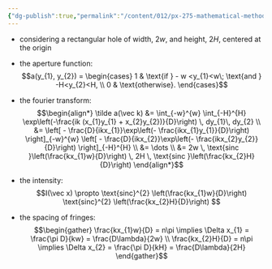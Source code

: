 ```yaml
---
{"dg-publish":true,"permalink":"/content/012/px-275-mathematical-methods/term-2/i-optics/px-275-i6b-rectangular-aperture/","noteIcon":"1","created":"2025-03-04T12:24:14.269+00:00","updated":"2025-03-04T12:33:04.419+00:00"}
---
```


- considering a rectangular hole of width, $2w$, and height, $2H$, centered at the origin
- the aperture function:
$$a(y_{1}, y_{2}) = \begin{cases}
1 & \text{if } - w <y_{1}<w\; \text{and } -H<y_{2}<H, \\
0 & \text{otherwise}.
\end{cases}$$
- the fourier transform:
$$\begin{align*}
\tilde a(\vec k) &= \int_{-w}^{w} \int_{-H}^{H} \exp\left(-\frac{ik (x_{1}y_{1} + x_{2}y_{2})}{D}\right) \, dy_{1}\, dy_{2} \\
&= \left[ - \frac{D}{ikx_{1}}\exp\left(- \frac{ikx_{1}y_{1}}{D}\right) \right]_{-w}^{w} \left[ - \frac{D}{ikx_{2}}\exp\left(- \frac{ikx_{2}y_{2}}{D}\right) \right]_{-H}^{H} \\
&= \dots \\
&= 2w \, \text{sinc }\left(\frac{kx_{1}w}{D}\right) \, 2H \, \text{sinc }\left(\frac{kx_{2}H}{D}\right)
\end{align*}$$
- the intensity:
$$I(\vec x) \propto \text{sinc}^{2} \left(\frac{kx_{1}w}{D}\right) \text{sinc}^{2} \left(\frac{kx_{2}H}{D}\right) $$

- the spacing of fringes:
$$\begin{gather}
\frac{kx_{1}w}{D} = n\pi  \implies \Delta x_{1} = \frac{\pi D}{kw} = \frac{D\lambda}{2w} \\
\frac{kx_{2}H}{D} = n\pi  \implies \Delta x_{2} = \frac{\pi D}{kH} = \frac{D\lambda}{2H} 
\end{gather}$$
